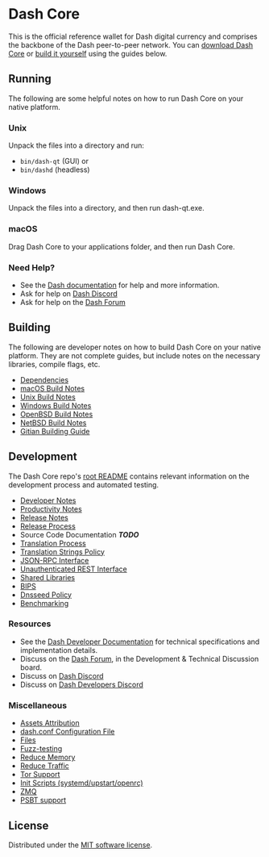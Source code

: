 Dash Core
==========

This is the official reference wallet for Dash digital currency and comprises the backbone of the Dash peer-to-peer network. You can [download Dash Core](https://www.dash.org/downloads/) or [build it yourself](#building) using the guides below.

Running
---------------------
The following are some helpful notes on how to run Dash Core on your native platform.

### Unix

Unpack the files into a directory and run:

- `bin/dash-qt` (GUI) or
- `bin/dashd` (headless)

### Windows

Unpack the files into a directory, and then run dash-qt.exe.

### macOS

Drag Dash Core to your applications folder, and then run Dash Core.

### Need Help?

* See the [Dash documentation](https://docs.dash.org)
for help and more information.
* Ask for help on [Dash Discord](http://staydashy.com)
* Ask for help on the [Dash Forum](https://dash.org/forum)

Building
---------------------
The following are developer notes on how to build Dash Core on your native platform. They are not complete guides, but include notes on the necessary libraries, compile flags, etc.

- [Dependencies](dependencies.md)
- [macOS Build Notes](build-osx.md)
- [Unix Build Notes](build-unix.md)
- [Windows Build Notes](build-windows.md)
- [OpenBSD Build Notes](build-openbsd.md)
- [NetBSD Build Notes](build-netbsd.md)
- [Gitian Building Guide](gitian-building.md)

Development
---------------------
The Dash Core repo's [root README](/README.md) contains relevant information on the development process and automated testing.

- [Developer Notes](developer-notes.md)
- [Productivity Notes](productivity.md)
- [Release Notes](release-notes.md)
- [Release Process](release-process.md)
- Source Code Documentation ***TODO***
- [Translation Process](translation_process.md)
- [Translation Strings Policy](translation_strings_policy.md)
- [JSON-RPC Interface](JSON-RPC-interface.md)
- [Unauthenticated REST Interface](REST-interface.md)
- [Shared Libraries](shared-libraries.md)
- [BIPS](bips.md)
- [Dnsseed Policy](dnsseed-policy.md)
- [Benchmarking](benchmarking.md)

### Resources
* See the [Dash Developer Documentation](https://dashcore.readme.io/)
  for technical specifications and implementation details.
* Discuss on the [Dash Forum](https://dash.org/forum), in the Development & Technical Discussion board.
* Discuss on [Dash Discord](http://staydashy.com)
* Discuss on [Dash Developers Discord](http://chat.dashdevs.org/)

### Miscellaneous
- [Assets Attribution](assets-attribution.md)
- [dash.conf Configuration File](dash-conf.md)
- [Files](files.md)
- [Fuzz-testing](fuzzing.md)
- [Reduce Memory](reduce-memory.md)
- [Reduce Traffic](reduce-traffic.md)
- [Tor Support](tor.md)
- [Init Scripts (systemd/upstart/openrc)](init.md)
- [ZMQ](zmq.md)
- [PSBT support](psbt.md)

License
---------------------
Distributed under the [MIT software license](/COPYING).
